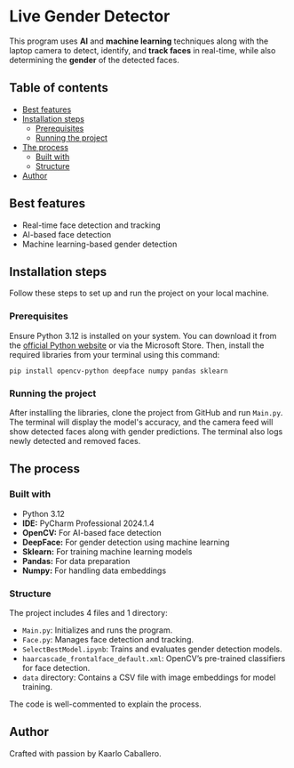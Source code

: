 # Live Gender Detector

This program uses **AI** and **machine learning** techniques along with the laptop camera 
to detect, identify, and **track faces** in real-time, while also determining the 
**gender** of the detected faces.

## Table of contents

- [Best features](README.md/#best-features)
- [Installation steps](README.md/#how-to-run-the-project)
  - [Prerequisites](README.md/#prerequisites)
  - [Running the project](README.md/#running-the-project)
- [The process](README.md/#the-process)
  - [Built with](README.md/#built-with)
  - [Structure](README.md/#structure)
- [Author](README.md/#author)

## Best features

- Real-time face detection and tracking
- AI-based face detection
- Machine learning-based gender detection

## Installation steps
Follow these steps to set up and run the project on your local machine.

### Prerequisites
Ensure Python 3.12 is installed on your system. You can download it from the 
[official Python website](https://www.python.org/downloads/) or via the 
Microsoft Store. 
Then, install the required libraries from your terminal using this command:

    pip install opencv-python deepface numpy pandas sklearn


### Running the project
After installing the libraries, clone the project from GitHub and run `Main.py`. 
The terminal will display the model's accuracy, and the camera feed will show 
detected faces along with gender predictions. The terminal also logs newly 
detected and removed faces.

## The process

### Built with

- Python 3.12
- **IDE:** PyCharm Professional 2024.1.4
- **OpenCV:** For AI-based face detection
- **DeepFace:** For gender detection using machine learning
- **Sklearn:** For training machine learning models
- **Pandas:** For data preparation
- **Numpy:** For handling data embeddings

### Structure
The project includes 4 files and 1 directory:
- `Main.py`: Initializes and runs the program.
- `Face.py`: Manages face detection and tracking.
- `SelectBestModel.ipynb`: Trains and evaluates gender detection models.
- `haarcascade_frontalface_default.xml`: OpenCV’s pre-trained classifiers for face detection.
- `data` directory: Contains a CSV file with image embeddings for model training.

The code is well-commented to explain the process.

## Author
Crafted with passion by Kaarlo Caballero.





